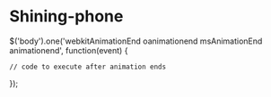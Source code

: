 Shining-phone
=============




$('body').one('webkitAnimationEnd oanimationend msAnimationEnd animationend', function(event) {

    // code to execute after animation ends


});